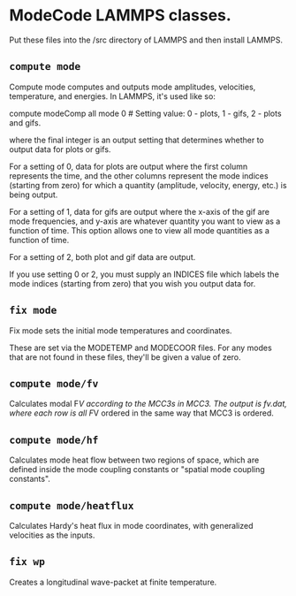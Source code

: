 # ModeCode LAMMPS classes.

Put these files into the /src directory of LAMMPS and then install LAMMPS.

## `compute mode`
Compute mode computes and outputs mode amplitudes, velocities, temperature, and energies. In LAMMPS, 
it's used like so:

  compute modeComp all mode 0 # Setting value: 0 - plots, 1 - gifs, 2 - plots and gifs.

where the final integer is an output setting that determines whether to output data for plots or
gifs.

For a setting of 0, data for plots are output where the first column represents the time, and 
the other columns represent the mode indices (starting from zero) for which a quantity (amplitude,
velocity, energy, etc.) is being output. 

For a setting of 1, data for gifs are output where the x-axis of the gif are mode frequencies, and
y-axis are whatever quantity you want to view as a function of time. This option allows one to view
all mode quantities as a function of time.

For a setting of 2, both plot and gif data are output. 

If you use setting 0 or 2, you must supply an INDICES file which labels the mode indices (starting
from zero) that you wish you output data for. 

## `fix mode`
Fix mode sets the initial mode temperatures and coordinates. 

These are set via the MODETEMP and MODECOOR files. For any modes that are not found in these files,
they'll be given a value of zero. 

## `compute mode/fv`
Calculates modal F*V according to the MCC3s in MCC3. The output is fv.dat, where each row is all
F*V ordered in the same way that MCC3 is ordered. 

## `compute mode/hf`
Calculates mode heat flow between two regions of space, which are defined inside the mode coupling
constants or "spatial mode coupling constants".

## `compute mode/heatflux`
Calculates Hardy's heat flux in mode coordinates, with generalized velocities as the inputs. 

## `fix wp`
Creates a longitudinal wave-packet at finite temperature. 

